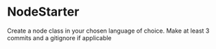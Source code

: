 # NodeStarter
Create a node class in your chosen language of choice.
Make at least 3 commits and a gitignore if applicable
